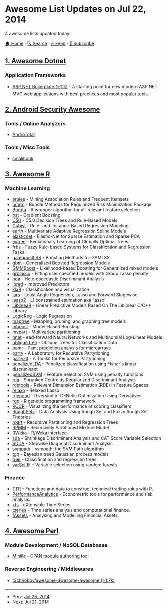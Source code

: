 # Awesome List Updates on Jul 22, 2014

4 awesome lists updated today.

[🏠 Home](/README.md) · [🔍 Search](https://test.trackawesomelist.com/search/) · [🔥 Feed](https://test.trackawesomelist.com/feed.xml) · [📮 Subscribe](https://trackawesomelist.us17.list-manage.com/subscribe?u=d2f0117aa829c83a63ec63c2f&id=36a103854c)



## [1. Awesome Dotnet](/content/quozd/awesome-dotnet/README.md)

### Application Frameworks

*   [ASP.NET Boilerplate (⭐11k)](https://github.com/aspnetboilerplate/aspnetboilerplate) - A starting point for new modern ASP.NET MVC web applications with best practices and most popular tools.

## [2. Android Security Awesome](/content/ashishb/android-security-awesome/README.md)

### Tools / Online Analyzers

*   [AndroTotal](http://andrototal.org/)

### Tools / Misc Tools

*   [smalihook](http://androidcracking.blogspot.com/2011/03/original-smalihook-java-source.html)

## [3. Awesome R](/content/qinwf/awesome-R/README.md)

### Machine Learning

*   [arules](http://cran.r-project.org/web/packages/arules/index.html) - Mining Association Rules and Frequent Itemsets
*   [bmrm](http://cran.r-project.org/web/packages/bmrm/index.html) - Bundle Methods for Regularized Risk Minimization Package
*   [Boruta](http://cran.r-project.org/web/packages/Boruta/index.html) - A wrapper algorithm for all-relevant feature selection
*   [bst](http://cran.r-project.org/web/packages/bst/index.html) - Gradient Boosting
*   [C50](http://cran.r-project.org/web/packages/C50/index.html) - C5.0 Decision Trees and Rule-Based Models
*   [Cubist](http://cran.r-project.org/web/packages/Cubist/index.html) - Rule- and Instance-Based Regression Modeling
*   [earth](http://cran.r-project.org/web/packages/earth/index.html) - Multivariate Adaptive Regression Spline Models
*   [elasticnet](http://cran.r-project.org/web/packages/elasticnet/index.html) - Elastic-Net for Sparse Estimation and Sparse PCA
*   [evtree](http://cran.r-project.org/web/packages/evtree/index.html) - Evolutionary Learning of Globally Optimal Trees
*   [frbs](http://cran.r-project.org/web/packages/frbs/index.html) - Fuzzy Rule-based Systems for Classification and Regression Tasks
*   [gamboostLSS](http://cran.r-project.org/web/packages/gamboostLSS/index.html) - Boosting Methods for GAMLSS
*   [gbm](http://cran.r-project.org/web/packages/gbm/index.html) - Generalized Boosted Regression Models
*   [GMMBoost](http://cran.r-project.org/web/packages/GMMBoost/index.html) - Likelihood-based Boosting for Generalized mixed models
*   [grplasso](http://cran.r-project.org/web/packages/grplasso/index.html) - Fitting user specified models with Group Lasso penalty
*   [hda](http://cran.r-project.org/web/packages/hda/index.html) - Heteroscedastic Discriminant Analysis
*   [ipred](http://cran.r-project.org/web/packages/ipred/index.html) - Improved Predictors
*   [klaR](http://cran.r-project.org/web/packages/klaR/index.html) - Classification and visualization
*   [lars](http://cran.r-project.org/web/packages/lars/index.html) - Least Angle Regression, Lasso and Forward Stagewise
*   [lasso2](http://cran.r-project.org/web/packages/lasso2/index.html) - L1 constrained estimation aka ‘lasso’
*   [LiblineaR](http://cran.r-project.org/web/packages/LiblineaR/index.html) - Linear Predictive Models Based On The Liblinear C/C++ Library
*   [LogicReg](http://cran.r-project.org/web/packages/LogicReg/index.html) - Logic Regression
*   [maptree](http://cran.r-project.org/web/packages/maptree/index.html) - Mapping, pruning, and graphing tree models
*   [mboost](http://cran.r-project.org/web/packages/mboost/index.html) - Model-Based Boosting
*   [mvpart](http://cran.r-project.org/web/packages/mvpart/index.html) - Multivariate partitioning
*   [nnet](http://cran.r-project.org/web/packages/nnet/index.html) - eed-forward Neural Networks and Multinomial Log-Linear Models
*   [oblique.tree](http://cran.r-project.org/web/packages/oblique.tree/index.html) - Oblique Trees for Classification Data
*   [pamr](http://cran.r-project.org/web/packages/pamr/index.html) - Pam: prediction analysis for microarrays
*   [party](http://cran.r-project.org/web/packages/party/index.html) - A Laboratory for Recursive Partytioning
*   [partykit](http://cran.r-project.org/web/packages/partykit/index.html) - A Toolkit for Recursive Partytioning
*   [penalizedLDA](http://cran.r-project.org/web/packages/penalizedLDA/index.html) - Penalized classification using Fisher's linear discriminant
*   [penalizedSVM](http://cran.r-project.org/web/packages/penalizedSVM/index.html) - Feature Selection SVM using penalty functions
*   [rda](http://cran.r-project.org/web/packages/rda/index.html) - Shrunken Centroids Regularized Discriminant Analysis
*   [rdetools](http://cran.r-project.org/web/packages/rdetools/index.html) - Relevant Dimension Estimation (RDE) in Feature Spaces
*   [relaxo](http://cran.r-project.org/web/packages/relaxo/index.html) - Relaxed Lasso
*   [rgenoud](http://cran.r-project.org/web/packages/rgenoud/index.html) - R version of GENetic Optimization Using Derivatives
*   [rgp](http://cran.r-project.org/web/packages/rgp/index.html) - R genetic programming framework
*   [ROCR](http://cran.r-project.org/web/packages/ROCR/index.html) - Visualizing the performance of scoring classifiers
*   [RoughSets](http://cran.r-project.org/web/packages/RoughSets/index.html) - Data Analysis Using Rough Set and Fuzzy Rough Set Theories
*   [rpart](http://cran.r-project.org/web/packages/rpart/index.html) - Recursive Partitioning and Regression Trees
*   [RPMM](http://cran.r-project.org/web/packages/RPMM/index.html) - Recursively Partitioned Mixture Model
*   [RWeka](http://cran.r-project.org/web/packages/RWeka/index.html) - R/Weka interface
*   [sda](http://cran.r-project.org/web/packages/sda/index.html) - Shrinkage Discriminant Analysis and CAT Score Variable Selection
*   [SDDA](http://cran.r-project.org/web/packages/SDDA/index.html) - Stepwise Diagonal Discriminant Analysis
*   [svmpath](http://cran.r-project.org/web/packages/svmpath/index.html) - svmpath: the SVM Path algorithm
*   [tgp](http://cran.r-project.org/web/packages/tgp/index.html) - Bayesian treed Gaussian process models
*   [tree](http://cran.r-project.org/web/packages/tree/index.html) - Classification and regression trees
*   [varSelRF](http://cran.r-project.org/web/packages/varSelRF/index.html) - Variable selection using random forests

### Finance

*   [TTR](http://cran.r-project.org/web/packages/TTR/index.html) - Functions and data to construct technical trading rules with R.
*   [PerformanceAnalytics](http://cran.r-project.org/web/packages/PerformanceAnalytics/index.html) - Econometric tools for performance and risk analysis.
*   [xts](http://cran.r-project.org/web/packages/xts/index.html) - eXtensible Time Series.
*   [tseries](http://cran.r-project.org/web/packages/tseries/index.html) - Time series analysis and computational finance.
*   [fAssets](http://cran.r-project.org/web/packages/fAssets/index.html) - Analysing and Modelling Financial Assets.

## [4. Awesome Perl](/content/hachiojipm/awesome-perl/README.md)

### Module Development / NoSQL Databases

*   [Minilla](https://metacpan.org/pod/Minilla) - CPAN module authoring tool

### Reverse Engineering / Middlewares

*   [t3chnoboy/awesome-awesome-awesome (⭐1.7k)](https://github.com/t3chnoboy/awesome-awesome-awesome)

---

- Prev: [Jul 23, 2014](/content/2014/07/23/README.md)
- Next: [Jul 21, 2014](/content/2014/07/21/README.md)